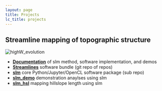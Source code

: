 ```yaml
---
layout: page
title: Projects
lc_title: projects
---
```


## Streamline mapping of topographic structure

  ![highW_evolution](https://raw.githubusercontent.com/cstarknyc/slm/master/sphinx/images/IndianCreek_Test2_streamlines.png)

  * [**Documentation**](/slm) of slm method, software implementation, and demos
  * [**Streamlines**](https://github.com/cstarknyc/Streamlines) software bundle (git repo of repos)</a>
  * [**slm**](https://github.com/cstarknyc/slm) core Python/Jupyter/OpenCL software package (sub repo)
  * [**slm_demo**](https://github.com/cstarknyc/slm_demo) demonstration anaylses using slm
  * [**slm_hsl**](https://github.com/cstarknyc/slm_hsl) mapping hillslope length using slm